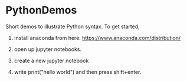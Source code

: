 # PythonDemos
Short demos to illustrate Python syntax. To get started,

1. install anaconda from here: https://www.anaconda.com/distribution/

2. open up jupyter notebooks.

3. create a new jupyter notebook 

4. write print("hello world") and then press shift+enter.
